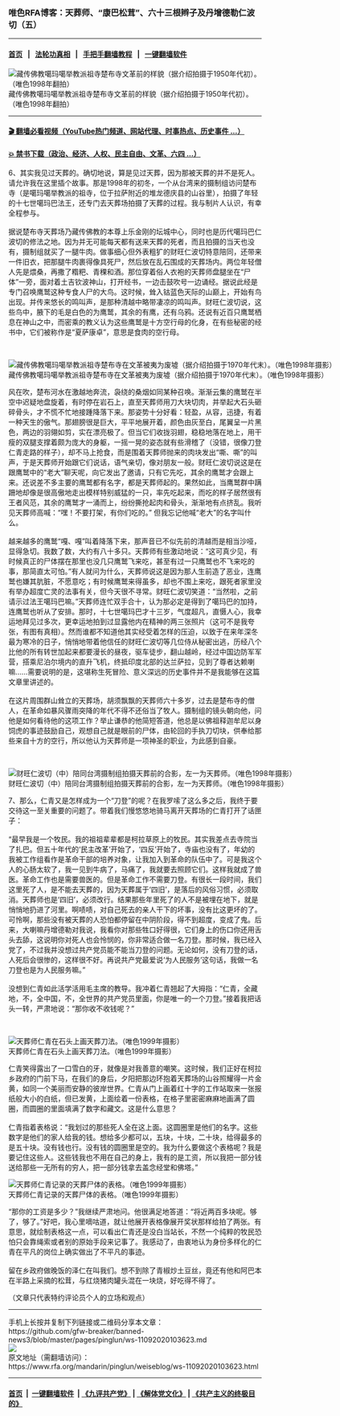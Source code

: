 ### 唯色RFA博客：天葬师、“康巴松茸”、六十三根辫子及丹增德勒仁波切（五）
------------------------

#### [首页](https://github.com/gfw-breaker/banned-news3/blob/master/README.md) &nbsp;&nbsp;|&nbsp;&nbsp; [法轮功真相](https://github.com/begood0513/basic/blob/master/README.md)  &nbsp;&nbsp;|&nbsp;&nbsp; [手把手翻墙教程](https://github.com/gfw-breaker/guides/wiki)  &nbsp;&nbsp;|&nbsp;&nbsp; [一键翻墙软件](https://github.com/gfw-breaker/nogfw/blob/master/README.md)  



<div id="headerimg">
 <img alt="藏传佛教噶玛噶举教派祖寺楚布寺文革前的样貌（据介绍拍摄于1950年代初）。（唯色1998年翻拍）" src="https://www.rfa.org/mandarin/pinglun/weiseblog/ws-11092020103623.html/7b2c4e947bc7001.jpeg/@@images/ca241966-512a-48dc-8ad7-b6d60e3790a4.jpeg" title="藏传佛教噶玛噶举教派祖寺楚布寺文革前的样貌（据介绍拍摄于1950年代初）。（唯色1998年翻拍）"/>
 <div id="headerimgcontents">
  <div id="headerimgcaption">
   <span>
    藏传佛教噶玛噶举教派祖寺楚布寺文革前的样貌（据介绍拍摄于1950年代初）。（唯色1998年翻拍）
   </span>
   <!-- zoomattribute -->
  </div>
  <!-- headerimgcaption -->
 </div>
 <!-- headerimagecontents -->
</div>

<hr/>


#### [ 🎬  翻墙必看视频（YouTube热门频道、网站代理、时事热点、历史事件 ...）](https://github.com/gfw-breaker/links/blob/master/banned.md)

#### [ 💥  禁书下载（政治、经济、人权、民主自由、文革、六四 ...）](https://github.com/gfw-breaker/books/blob/master/README.md)

<div id="storytext">
 <div>
  <div class="slot_header">
  </div>
 </div>
 <p>
  6、其实我见过天葬的。确切地说，算是见过天葬，因为那被天葬的并不是死人。请允许我在这里插个故事。那是1998年的初冬，一个从台湾来的摄制组访问楚布寺（是噶玛噶举教派的祖寺，位于拉萨附近的堆龙德庆县的山谷里），拍摄了年轻的十七世噶玛巴法王，还专门去天葬场拍摄了天葬的过程。我与制片人认识，有幸全程参与。
  <br/>
  <br/>
  据说楚布寺天葬场乃藏传佛教的本尊上乐金刚的坛城中心，同时也是历代噶玛巴仁波切的修法之地。因为并无可能每天都有送来天葬的死者，而且拍摄的当天也没有，摄制组就买了一腿牛肉。做事细心但外表粗犷的财旺仁波切特意陪同，还带来一件旧衣，把那腿牛肉裹得像具死尸，然后放在乱石围成的天葬场内。两位年轻僧人先是煨桑，再撒了糌粑、青稞和酒。那位穿着俗人衣袍的天葬师盘腿坐在“尸体”一旁，面对着土吉钦波神山，打开经书，一边击鼓吹号一边诵经。据说此经是专门召唤鹰鹫这种专食人尸的大鸟。这时候，耸入钴蓝色天际的山巅上，开始有鸟出现。并传来悠长的鸣叫声，是那种清越中略带凄凉的鸣叫声。财旺仁波切说，这些鸟中，腋下的毛是白色的为鹰鹫，其余的有鹰，还有乌鸦。还说有近百只鹰鹫栖息在神山之中，而密乘的教义认为这些鹰鹫是十方空行母的化身，在有些秘密的经书中，它们被称作是“夏萨康卓”，意思是食肉的空行母。
 </p>
 <p>
  <br/>
  <div class="image-inline captioned" style="width:1969px;">
   <div style="width:1969px;">
    <img alt="藏传佛教噶玛噶举教派祖寺楚布寺在文革被夷为废墟（据介绍拍摄于1970年代末）。（唯色1998年摄影）" src="https://www.rfa.org/mandarin/pinglun/weiseblog/ws-11092020103623.html/7b2c4e947bc7002.jpeg" title="藏传佛教噶玛噶举教派祖寺楚布寺在文革被夷为废墟（据介绍拍摄于1970年代末）。（唯色1998年摄影）"/>
   </div>
   <div class="image-caption">
    <span style="width:1969px;">
     藏传佛教噶玛噶举教派祖寺楚布寺在文革被夷为废墟（据介绍拍摄于1970年代末）。（唯色1998年摄影）
    </span>
    <span class="copyright">
    </span>
   </div>
  </div>
 </p>
 <p>
  风在吹，楚布河水在激越地奔流，袅绕的桑烟如同某种召唤。渐渐云集的鹰鹫在半空中迟疑地盘旋着，有时停在岩石上，直至天葬师用刀大块切肉，并举起大石头砸碎骨头，才不慌不忙地接踵降落下来。那姿势十分好看：轻盈，从容，迅捷，有着一种天生的傲气。那翅膀很是巨大，平平地展开着，颜色由灰至白，尾翼呈一片黑色，两边的羽翎如剪，实在漂亮极了。但当它们收拢羽翅，稳稳地落在地上，用干瘦的双腿支撑着颇为庞大的身躯，一摇一晃的姿态就有些滑稽了（没错，很像刀登仁青走路的样子），却不马上抢食，而是围着天葬师抛来的肉块发出“嘶、嘶”的叫声，于是天葬师开始跟它们说话，语气亲切，像对朋友一般。财旺仁波切说这是在跟鹰鹫中的“老大”聊天呢，向它发出了邀请，只有它先吃，其余的鹰鹫才会跟上来。还说差不多主要的鹰鹫都有名字，都是天葬师起的。果然如此，当鹰鹫群中蹒跚地却像是很高傲地走出模样特别威猛的一只，率先吃起来，而吃的样子居然很有王者风范，其余的鹰鹫才一涌而上，纷纷撕抢起肉和骨头，渐渐地有点挤乱。我听见天葬师高喊：“嘿！不要打架，有你们吃的。” 但我忘记他喊“老大”的名字叫什么。
  <br/>
  <br/>
  越来越多的鹰鹫“嘎、嘎”叫着降落下来，那声音已不似先前的清越而是相当沙哑，显得急切。我数了数，大约有八十多只。天葬师有些激动地说：“这可真少见，有时候真正的尸体摆在那里也没几只鹰鹫飞来吃，甚至有过一只鹰鹫也不飞来吃的事，那简直太可怕。”有人就问为什么，天葬师说这是因为那人生前造了恶业，连鹰鹫也嫌其肮脏，不愿意吃；有时候鹰鹫来得虽多，却也不围上来吃，跟死者家里没有举办超度亡灵的法事有关，但今天很不寻常。财旺仁波切笑道：“当然啦，之前请示过法王噶玛巴嘛。”天葬师连忙双手合十，认为那必定是得到了噶玛巴的加持，连鹰鹫也听从了安排。那时，十七世噶玛巴才十三岁，气度超凡，直慑人心，我幸运地拜见过多次，更幸运地拍到过显露他内在精神的两三张照片（这可不是我夸张，有图有真相）。然而谁都不知道他其实经受着怎样的压迫，以致于在来年深冬最为寒冷的日子，悄悄地带着他信任的财旺仁波切等几位侍从秘密出逃，历经八个比他的所有转世加起来都要漫长的昼夜，驱车徒步，翻山越岭，经过中国边防军军营，搭乘尼泊尔境内的直升飞机，终抵印度北部的达兰萨拉，见到了尊者达赖喇嘛……需要说明的是，这堪称生死冒险、意义深远的历史事件并不是我能够在这篇文章里讲述的。
  <br/>
  <br/>
  在这片周围群山耸立的天葬场，胡须飘飘的天葬师六十多岁，过去是楚布寺的僧人，在革命如暴风骤雨突降的年代不得不还俗当了牧人。摄制组的镜头朝向他，问他是如何看待他的这项工作？举止谦恭的他简短答道，他总是以佛祖释迦牟尼以身饲虎的事迹鼓励自己，观想自己就是眼前的尸体，由轮回的手执刀切块，供奉给那些来自十方的空行，所以他认为天葬师是一项神圣的职业，为此感到自豪。
 </p>
 <p>
  <br/>
  <div class="image-inline captioned" style="width:1978px;">
   <div style="width:1978px;">
    <img alt="财旺仁波切（中）陪同台湾摄制组拍摄天葬前的合影，左一为天葬师。（唯色1998年摄影）" src="https://www.rfa.org/mandarin/pinglun/weiseblog/ws-11092020103623.html/7b2c4e947bc7003.jpeg" title="财旺仁波切（中）陪同台湾摄制组拍摄天葬前的合影，左一为天葬师。（唯色1998年摄影）"/>
   </div>
   <div class="image-caption">
    <span style="width:1978px;">
     财旺仁波切（中）陪同台湾摄制组拍摄天葬前的合影，左一为天葬师。（唯色1998年摄影）
    </span>
    <span class="copyright">
    </span>
   </div>
  </div>
 </p>
 <p>
  7、那么，仁青又是怎样成为一个“刀登”的呢？在我罗嗦了这么多之后，我终于要交待这一至关重要的问题了。带着我们慢悠悠地骑马离开天葬场的仁青打开了话匣子：
  <br/>
  <br/>
  “最早我是一个牧民。我的祖祖辈辈都是柯拉草原上的牧民。其实我差点去寺院当了扎巴。但五十年代的‘民主改革’开始了，‘四反’开始了，寺庙也没有了，年幼的我被工作组看作是革命干部的培养对象，让我加入到革命的队伍中了。可是我这个人的心肠太软了，我一见到牛病了，马痛了，我就要去照顾它们。这样我就成了兽医。革命工作也是需要兽医的。但是革命工作不需要刀登。有很长一段时间，我们这里死了人，是不能去天葬的，因为天葬属于‘四旧’，是落后的风俗习惯，必须取消。天葬师也是‘四旧’，必须改行。结果那些年里死了的人不是被埋在地下，就是悄悄地扔进了河里。啊啧啧，对自己死去的亲人干下的坏事，没有比这更坏的了。可怜啊，那些没有被天葬的人恐怕都停留在中阴阶段，得不到超度，变成了鬼。后来，大喇嘛丹增德勒对我说，我看你对那些牲口好得很，它们身上的伤口你还用舌头去舔，这说明你对死人也会怜悯的，你非常适合做一名刀登。那时候，我已经入党了，不过我并没想过共产党员能不能当刀登的问题。无论如何，没有刀登的话，人死后会很惨的，这样很不好。再说共产党最爱说‘为人民服务’这句话，我做一名刀登也是为人民服务嘛。”
  <br/>
  <br/>
  没想到仁青如此活学活用毛主席的教导。我冲着仁青翘起了大拇指：“仁青，全藏地，不，全中国，不，全世界的共产党员里面，你是唯一的一个刀登。”接着我把话头一转，严肃地说：“那你收不收钱呢？”
 </p>
 <p>
  <br/>
  <div class="image-inline captioned" style="width:2192px;">
   <div style="width:2192px;">
    <img alt="天葬师仁青在石头上画天葬刀法。（唯色1999年摄影）" src="https://www.rfa.org/mandarin/pinglun/weiseblog/ws-11092020103623.html/7b2c4e947bc7004.jpg" title="天葬师仁青在石头上画天葬刀法。（唯色1999年摄影）"/>
   </div>
   <div class="image-caption">
    <span style="width:2192px;">
     天葬师仁青在石头上画天葬刀法。（唯色1999年摄影）
    </span>
    <span class="copyright">
    </span>
   </div>
  </div>
 </p>
 <p>
  仁青笑得露出了一口雪白的牙，就像是对我善意的嘲笑。这时候，我们正好在柯拉乡政府的门前下马，在我们的身后，夕阳把那边环抱着天葬场的山谷照耀得一片金黄，如同一个美丽而安静的彼岸世界。仁青从门上画着红十字的工作站取来一张报纸般大小的白纸，但已发黄，上面绘着一份表格，在格子里密密麻麻地画满了圆圈，而圆圈的里面填满了数字和藏文。这是什么意思？
  <br/>
  <br/>
  仁青指着表格说：“我划过的那些死人全在这上面。这圆圈里是他们的名字。这些数字是他们的家人给我的钱。想给多少都可以，五块，十块，二十块，给得最多的是五十块。没有钱也行。没有钱的圆圈里是空的。我为什么要做这个表格呢？我是要记住这些人。这些钱我也不用在自己的身上，我有的是工资，所以我把一部分钱送给那些一无所有的穷人，把一部分钱拿去盖念经堂和佛塔。”
 </p>
 <p>
  <div class="image-inline captioned" style="width:2171px;">
   <div style="width:2171px;">
    <img alt="天葬师仁青记录的天葬尸体的表格。（唯色1999年摄影）" src="https://www.rfa.org/mandarin/pinglun/weiseblog/ws-11092020103623.html/7b2c4e947bc7005.jpg" title="天葬师仁青记录的天葬尸体的表格。（唯色1999年摄影）"/>
   </div>
   <div class="image-caption">
    <span style="width:2171px;">
     天葬师仁青记录的天葬尸体的表格。（唯色1999年摄影）
    </span>
    <span class="copyright">
    </span>
   </div>
  </div>
 </p>
 <p>
  “那你的工资是多少？”我继续严肃地问。他很满足地答道：“将近两百多块呢。够了，够了。”好吧，我心里嘀咕道，就让他展开表格像展开奖状那样给拍了两张。有意思，就绘制表格这一点，可以看出仁青还是没白当站长，不然一个纯粹的牧民恐怕只会靠绳索或者别的原始手段来记事了。我感动了，由衷地认为身份多样化的仁青在平凡的岗位上确实做出了不平凡的事迹。
  <br/>
  <br/>
  留在乡政府做晚饭的泽仁在叫我们。想不到除了青椒炒土豆丝，竟还有他和阿巴本在半路上采摘的松茸，与红烧猪肉罐头混在一块烧，好吃得不得了。
 </p>
 <p>
  （文章只代表特约评论员个人的立场和观点）
 </p>
</div>

<hr/>
手机上长按并复制下列链接或二维码分享本文章：<br/>
https://github.com/gfw-breaker/banned-news3/blob/master/pages/pinglun/ws-11092020103623.md <br/>
<a href='https://github.com/gfw-breaker/banned-news3/blob/master/pages/pinglun/ws-11092020103623.md'><img src='https://github.com/gfw-breaker/banned-news3/blob/master/pages/pinglun/ws-11092020103623.md.png'/></a> <br/>
原文地址（需翻墙访问）：https://www.rfa.org/mandarin/pinglun/weiseblog/ws-11092020103623.html


------------------------
#### [首页](https://github.com/gfw-breaker/banned-news3/blob/master/README.md) &nbsp;|&nbsp; [一键翻墙软件](https://github.com/gfw-breaker/nogfw/blob/master/README.md) &nbsp;| [《九评共产党》](https://github.com/gfw-breaker/9ping.md/blob/master/README.md#九评之一评共产党是什么) | [《解体党文化》](https://github.com/gfw-breaker/jtdwh.md/blob/master/README.md) | [《共产主义的终极目的》](https://github.com/gfw-breaker/gczydzjmd.md/blob/master/README.md)


<img src='http://gfw-breaker.win/banned-news3/pages/pinglun/ws-11092020103623.md' width='0px' height='0px'/>